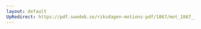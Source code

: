 ```yaml
---
layout: default
UpRedirect: https://pdf.swedeb.se/riksdagen-motions-pdf/1867/mot_1867__fk__00037.pdf
---
```

